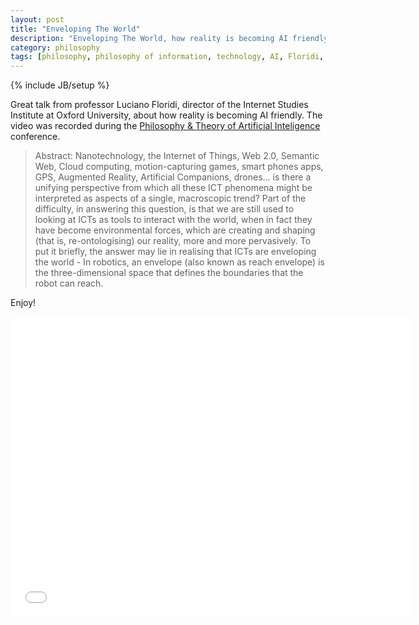 ```yaml
---
layout: post
title: "Enveloping The World"
description: "Enveloping The World, how reality is becoming AI friendly"
category: philosophy
tags: [philosophy, philosophy of information, technology, AI, Floridi, video]
---
```

{% include JB/setup %}  


Great talk from professor Luciano Floridi, director of the Internet Studies Institute at Oxford University, about how reality is becoming AI friendly. The video was recorded during the [Philosophy & Theory of Artificial Inteligence](http://www.pt-ai.org/2013/) conference. 


>Abstract: Nanotechnology, the Internet of Things, Web 2.0, Semantic Web, Cloud computing, motion-capturing games, smart phones apps, GPS, Augmented Reality, Artificial Companions, drones... is there a unifying perspective from which all these ICT phenomena might be interpreted as aspects of a single, macroscopic trend? Part of the difficulty, in answering this question, is that we are still used to looking at ICTs as tools to interact with the world, when in fact they have become environmental forces, which are creating and shaping (that is, re-ontologising) our reality, more and more pervasively. To put it briefly, the answer may lie in realising that ICTs are enveloping the world - In robotics, an envelope (also known as reach envelope) is the three-dimensional space that defines the boundaries that the robot can reach.


Enjoy!


<object width="640" height="480"><param name="movie" value="//www.youtube.com/v/IQ6psPrD0MM?version=3&amp;hl=pt_BR&amp;rel=0"></param><param name="allowFullScreen" value="true"></param><param name="allowscriptaccess" value="always"></param><embed src="//www.youtube.com/v/IQ6psPrD0MM?version=3&amp;hl=pt_BR&amp;rel=0" type="application/x-shockwave-flash" width="640" height="480" allowscriptaccess="always" allowfullscreen="true"></embed></object>

